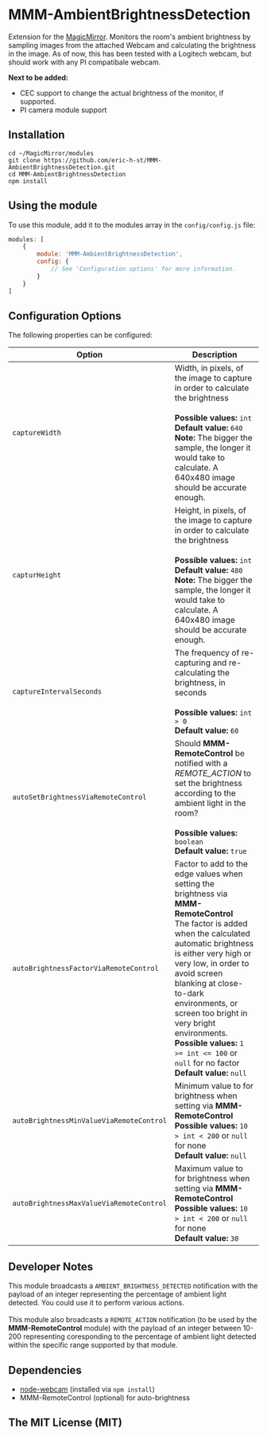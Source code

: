 # MMM-AmbientBrightnessDetection
Extension for the [MagicMirror](https://github.com/MichMich/MagicMirror). 
Monitors the room's ambient brightness by sampling images from the attached Webcam and calculating the brightness in the image. 
As of now, this has been tested with a Logitech webcam, but should work with any PI compatibale webcam.

**Next to be added:** 

* CEC support to change the actual brightness of the monitor, if supported.
* PI camera module support


## Installation
````
cd ~/MagicMirror/modules
git clone https://github.com/eric-h-st/MMM-AmbientBrightnessDetection.git
cd MMM-AmbientBrightnessDetection
npm install
````

## Using the module

To use this module, add it to the modules array in the `config/config.js` file:
````javascript
modules: [
	{
		module: 'MMM-AmbientBrightnessDetection',
		config: {
			// See 'Configuration options' for more information.
		}
	}
]
````

## Configuration Options

The following properties can be configured:

<table width="100%">
	<!-- why, markdown... -->
	<thead>
		<tr>
			<th>Option</th>
			<th width="100%">Description</th>
		</tr>
	<thead>
	<tbody>
		<tr>
			<td><code>captureWidth</code></td>
			<td>Width, in pixels, of the image to capture in order to calculate the brightness<br>
				<br><b>Possible values:</b> <code>int</code>
				<br><b>Default value:</b> <code>640</code>
        <br><b>Note:</b> The bigger the sample, the longer it would take to calculate. A 640x480 image should be accurate enough. 
			</td>
		</tr>
		<tr>
			<td><code>capturHeight</code></td>
			<td>Height, in pixels, of the image to capture in order to calculate the brightness<br>
				<br><b>Possible values:</b> <code>int</code>
				<br><b>Default value:</b> <code>480</code>
        <br><b>Note:</b> The bigger the sample, the longer it would take to calculate. A 640x480 image should be accurate enough. 
			</td>
		</tr>
		<tr>
			<td><code>captureIntervalSeconds</code></td>
			<td>The frequency of re-capturing and re-calculating the brightness, in seconds<br>
				<br><b>Possible values:</b> <code>int > 0</code>
				<br><b>Default value:</b> <code>60</code>
			</td>
		</tr>
		<tr>
			<td><code>autoSetBrightnessViaRemoteControl</code></td>
			<td>Should <b>MMM-RemoteControl</b> be notified with a <i>REMOTE_ACTION</i> to set the brightness according to the ambient light in the room?<br>
				<br><b>Possible values:</b> <code>boolean</code>
				<br><b>Default value:</b> <code>true</code>
			</td>
		</tr>
		<tr>
			<td><code>autoBrightnessFactorViaRemoteControl</code></td>
			<td>Factor to add to the edge values when setting the brightness via <b>MMM-RemoteControl</b>
				<br>The factor is added when the calculated automatic brightness is either very high or very low, in order to avoid screen blanking at close-to-dark environments, or screen too bright in very bright environments. 
				<br><b>Possible values:</b> <code>1 >= int <= 100</code> or <code>null</code> for no factor
				<br><b>Default value:</b> <code>null</code>
			</td>
		</tr>
		<tr>
			<td><code>autoBrightnessMinValueViaRemoteControl</code></td>
			<td>Minimum value to for brightness when setting via <b>MMM-RemoteControl</b>
				<br><b>Possible values:</b> <code>10 > int < 200</code> or <code>null</code> for none
				<br><b>Default value:</b> <code>null</code>
			</td>
		</tr>
		<tr>
			<td><code>autoBrightnessMaxValueViaRemoteControl</code></td>
			<td>Maximum value to for brightness when setting via <b>MMM-RemoteControl</b>
				<br><b>Possible values:</b> <code>10 > int < 200</code> or <code>null</code> for none
				<br><b>Default value:</b> <code>30</code>
			</td>
		</tr>		
  </tbody>
</table>

## Developer Notes
This module broadcasts a `AMBIENT_BRIGHTNESS_DETECTED` notification with the payload of an integer representing the percentage of ambient light detected. You could use it to perform various actions. 
<br>
<br>
This module also broadcasts a `REMOTE_ACTION` notification (to be used by the <b>MMM-RemoteControl</b> module) with the payload of an integer between 10-200 representing coresponding to the percentage of ambient light detected within the specific range supported by that module. 


## Dependencies
- [node-webcam](https://www.npmjs.com/package/node-webcam) (installed via `npm install`)
- MMM-RemoteControl (optional) for auto-brightness 

## The MIT License (MIT)
